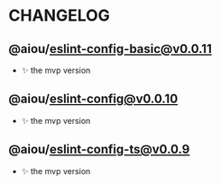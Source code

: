 # CHANGELOG

## @aiou/eslint-config-basic@v0.0.11

- ✨ the mvp version

## @aiou/eslint-config@v0.0.10

- ✨ the mvp version

## @aiou/eslint-config-ts@v0.0.9

- ✨ the mvp version
